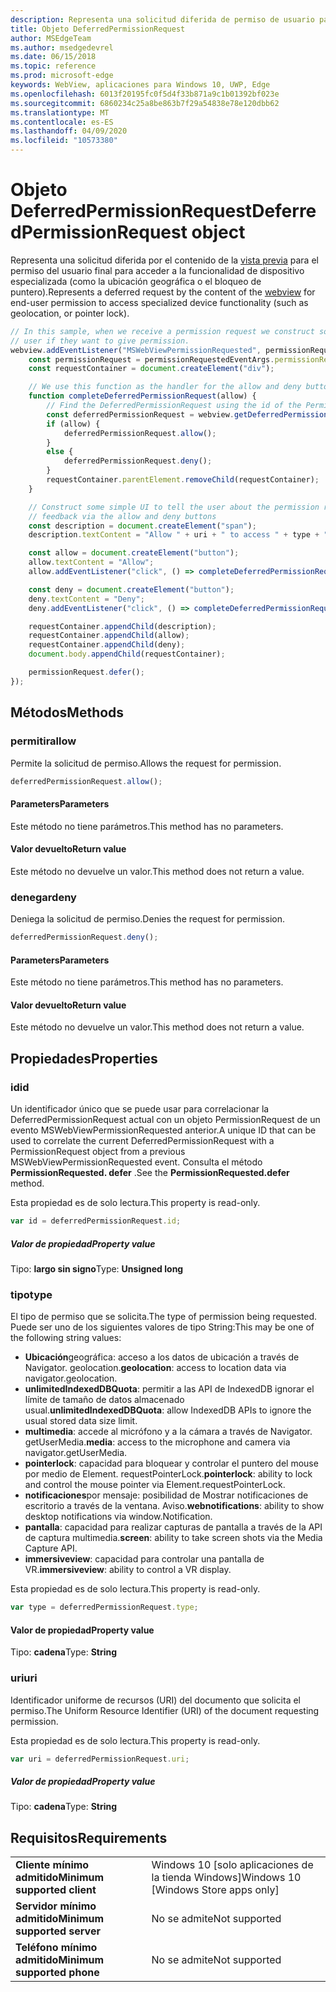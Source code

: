 ```yaml
---
description: Representa una solicitud diferida de permiso de usuario para acceder a la funcionalidad del dispositivo
title: Objeto DeferredPermissionRequest
author: MSEdgeTeam
ms.author: msedgedevrel
ms.date: 06/15/2018
ms.topic: reference
ms.prod: microsoft-edge
keywords: WebView, aplicaciones para Windows 10, UWP, Edge
ms.openlocfilehash: 6013f20195fc0f5d4f33b871a9c1b01392bf023e
ms.sourcegitcommit: 6860234c25a8be863b7f29a54838e78e120dbb62
ms.translationtype: MT
ms.contentlocale: es-ES
ms.lasthandoff: 04/09/2020
ms.locfileid: "10573380"
---
```

# <span data-ttu-id="ffbd6-104">Objeto DeferredPermissionRequest</span><span class="sxs-lookup"><span data-stu-id="ffbd6-104">DeferredPermissionRequest object</span></span>

<span data-ttu-id="ffbd6-105">Representa una solicitud diferida por el contenido de la [vista previa](../webview.md) para el permiso del usuario final para acceder a la funcionalidad de dispositivo especializada (como la ubicación geográfica o el bloqueo de puntero).</span><span class="sxs-lookup"><span data-stu-id="ffbd6-105">Represents a deferred request by the content of the [webview](../webview.md) for end-user permission to access specialized device functionality (such as geolocation, or pointer lock).</span></span>

```js
// In this sample, when we receive a permission request we construct some basic UI to ask the
// user if they want to give permission.
webview.addEventListener("MSWebViewPermissionRequested", permissionRequestedEventArgs => {
    const permissionRequest = permissionRequestedEventArgs.permissionRequest;
    const requestContainer = document.createElement("div");

    // We use this function as the handler for the allow and deny buttons.
    function completeDeferredPermissionRequest(allow) {
        // Find the DeferredPermissionRequest using the id of the PermissionRequest we deferred.
        const deferredPermissionRequest = webview.getDeferredPermissionRequestById(permissionRequest.id);
        if (allow) {
            deferredPermissionRequest.allow();
        }
        else {
            deferredPermissionRequest.deny();
        }
        requestContainer.parentElement.removeChild(requestContainer);
    }

    // Construct some simple UI to tell the user about the permission request and get their
    // feedback via the allow and deny buttons
    const description = document.createElement("span");
    description.textContent = "Allow " + uri + " to access " + type + "?";

    const allow = document.createElement("button");
    allow.textContent = "Allow";
    allow.addEventListener("click", () => completeDeferredPermissionRequest(true));

    const deny = document.createElement("button");
    deny.textContent = "Deny";
    deny.addEventListener("click", () => completeDeferredPermissionRequest(false));

    requestContainer.appendChild(description);
    requestContainer.appendChild(allow);
    requestContainer.appendChild(deny);
    document.body.appendChild(requestContainer);

    permissionRequest.defer();
});
```

## <span data-ttu-id="ffbd6-106">Métodos</span><span class="sxs-lookup"><span data-stu-id="ffbd6-106">Methods</span></span>

### <span data-ttu-id="ffbd6-107">permitir</span><span class="sxs-lookup"><span data-stu-id="ffbd6-107">allow</span></span>

<span data-ttu-id="ffbd6-108">Permite la solicitud de permiso.</span><span class="sxs-lookup"><span data-stu-id="ffbd6-108">Allows the request for permission.</span></span>

```js
deferredPermissionRequest.allow();
```

#### <span data-ttu-id="ffbd6-109">Parameters</span><span class="sxs-lookup"><span data-stu-id="ffbd6-109">Parameters</span></span>

<span data-ttu-id="ffbd6-110">Este método no tiene parámetros.</span><span class="sxs-lookup"><span data-stu-id="ffbd6-110">This method has no parameters.</span></span>

#### <span data-ttu-id="ffbd6-111">Valor devuelto</span><span class="sxs-lookup"><span data-stu-id="ffbd6-111">Return value</span></span>

<span data-ttu-id="ffbd6-112">Este método no devuelve un valor.</span><span class="sxs-lookup"><span data-stu-id="ffbd6-112">This method does not return a value.</span></span>

### <span data-ttu-id="ffbd6-113">denegar</span><span class="sxs-lookup"><span data-stu-id="ffbd6-113">deny</span></span>

<span data-ttu-id="ffbd6-114">Deniega la solicitud de permiso.</span><span class="sxs-lookup"><span data-stu-id="ffbd6-114">Denies the request for permission.</span></span>

```js
deferredPermissionRequest.deny();
```

#### <span data-ttu-id="ffbd6-115">Parameters</span><span class="sxs-lookup"><span data-stu-id="ffbd6-115">Parameters</span></span>

<span data-ttu-id="ffbd6-116">Este método no tiene parámetros.</span><span class="sxs-lookup"><span data-stu-id="ffbd6-116">This method has no parameters.</span></span>

#### <span data-ttu-id="ffbd6-117">Valor devuelto</span><span class="sxs-lookup"><span data-stu-id="ffbd6-117">Return value</span></span>

<span data-ttu-id="ffbd6-118">Este método no devuelve un valor.</span><span class="sxs-lookup"><span data-stu-id="ffbd6-118">This method does not return a value.</span></span>

## <span data-ttu-id="ffbd6-119">Propiedades</span><span class="sxs-lookup"><span data-stu-id="ffbd6-119">Properties</span></span>

### <span data-ttu-id="ffbd6-120">id</span><span class="sxs-lookup"><span data-stu-id="ffbd6-120">id</span></span>

<span data-ttu-id="ffbd6-121">Un identificador único que se puede usar para correlacionar la DeferredPermissionRequest actual con un objeto PermissionRequest de un evento MSWebViewPermissionRequested anterior.</span><span class="sxs-lookup"><span data-stu-id="ffbd6-121">A unique ID that can be used to correlate the current DeferredPermissionRequest with a PermissionRequest object from a previous MSWebViewPermissionRequested event.</span></span> <span data-ttu-id="ffbd6-122">Consulta el método **PermissionRequested. defer** .</span><span class="sxs-lookup"><span data-stu-id="ffbd6-122">See the **PermissionRequested.defer** method.</span></span>

<span data-ttu-id="ffbd6-123">Esta propiedad es de solo lectura.</span><span class="sxs-lookup"><span data-stu-id="ffbd6-123">This property is read-only.</span></span>

```js
var id = deferredPermissionRequest.id;
```

##### <span data-ttu-id="ffbd6-124">Valor de propiedad</span><span class="sxs-lookup"><span data-stu-id="ffbd6-124">Property value</span></span>

<span data-ttu-id="ffbd6-125">Tipo: **largo sin signo**</span><span class="sxs-lookup"><span data-stu-id="ffbd6-125">Type: **Unsigned long**</span></span>

### <span data-ttu-id="ffbd6-126">tipo</span><span class="sxs-lookup"><span data-stu-id="ffbd6-126">type</span></span>

<span data-ttu-id="ffbd6-127">El tipo de permiso que se solicita.</span><span class="sxs-lookup"><span data-stu-id="ffbd6-127">The type of permission being requested.</span></span> <span data-ttu-id="ffbd6-128">Puede ser uno de los siguientes valores de tipo String:</span><span class="sxs-lookup"><span data-stu-id="ffbd6-128">This may be one of the following string values:</span></span>

- <span data-ttu-id="ffbd6-129">**Ubicación**geográfica: acceso a los datos de ubicación a través de Navigator. geolocation.</span><span class="sxs-lookup"><span data-stu-id="ffbd6-129">**geolocation**: access to location data via navigator.geolocation.</span></span>
- <span data-ttu-id="ffbd6-130">**unlimitedIndexedDBQuota**: permitir a las API de IndexedDB ignorar el límite de tamaño de datos almacenado usual.</span><span class="sxs-lookup"><span data-stu-id="ffbd6-130">**unlimitedIndexedDBQuota**: allow IndexedDB APIs to ignore the usual stored data size limit.</span></span>
- <span data-ttu-id="ffbd6-131">**multimedia**: accede al micrófono y a la cámara a través de Navigator. getUserMedia.</span><span class="sxs-lookup"><span data-stu-id="ffbd6-131">**media**: access to the microphone and camera via navigator.getUserMedia.</span></span>
- <span data-ttu-id="ffbd6-132">**pointerlock**: capacidad para bloquear y controlar el puntero del mouse por medio de Element. requestPointerLock.</span><span class="sxs-lookup"><span data-stu-id="ffbd6-132">**pointerlock**: ability to lock and control the mouse pointer via Element.requestPointerLock.</span></span>
- <span data-ttu-id="ffbd6-133">**notificaciones**por mensaje: posibilidad de Mostrar notificaciones de escritorio a través de la ventana. Aviso.</span><span class="sxs-lookup"><span data-stu-id="ffbd6-133">**webnotifications**: ability to show desktop notifications via window.Notification.</span></span>
- <span data-ttu-id="ffbd6-134">**pantalla**: capacidad para realizar capturas de pantalla a través de la API de captura multimedia.</span><span class="sxs-lookup"><span data-stu-id="ffbd6-134">**screen**: ability to take screen shots via the Media Capture API.</span></span>
- <span data-ttu-id="ffbd6-135">**immersiveview**: capacidad para controlar una pantalla de VR.</span><span class="sxs-lookup"><span data-stu-id="ffbd6-135">**immersiveview**: ability to control a VR display.</span></span>

<span data-ttu-id="ffbd6-136">Esta propiedad es de solo lectura.</span><span class="sxs-lookup"><span data-stu-id="ffbd6-136">This property is read-only.</span></span>

```js
var type = deferredPermissionRequest.type;
```

#### <span data-ttu-id="ffbd6-137">Valor de propiedad</span><span class="sxs-lookup"><span data-stu-id="ffbd6-137">Property value</span></span>

<span data-ttu-id="ffbd6-138">Tipo: **cadena**</span><span class="sxs-lookup"><span data-stu-id="ffbd6-138">Type: **String**</span></span>

### <span data-ttu-id="ffbd6-139">uri</span><span class="sxs-lookup"><span data-stu-id="ffbd6-139">uri</span></span>

<span data-ttu-id="ffbd6-140">Identificador uniforme de recursos (URI) del documento que solicita el permiso.</span><span class="sxs-lookup"><span data-stu-id="ffbd6-140">The Uniform Resource Identifier (URI) of the document requesting permission.</span></span>

<span data-ttu-id="ffbd6-141">Esta propiedad es de solo lectura.</span><span class="sxs-lookup"><span data-stu-id="ffbd6-141">This property is read-only.</span></span>

```js
var uri = deferredPermissionRequest.uri;
```

##### <span data-ttu-id="ffbd6-142">Valor de propiedad</span><span class="sxs-lookup"><span data-stu-id="ffbd6-142">Property value</span></span>

<span data-ttu-id="ffbd6-143">Tipo: **cadena**</span><span class="sxs-lookup"><span data-stu-id="ffbd6-143">Type: **String**</span></span>

## <span data-ttu-id="ffbd6-144">Requisitos</span><span class="sxs-lookup"><span data-stu-id="ffbd6-144">Requirements</span></span>

|                                           |                                      |
|-------------------------------------------|--------------------------------------|
| <strong><span data-ttu-id="ffbd6-145">Cliente mínimo admitido</span><span class="sxs-lookup"><span data-stu-id="ffbd6-145">Minimum supported client</span></span></strong> | <span data-ttu-id="ffbd6-146">Windows 10 [solo aplicaciones de la tienda Windows]</span><span class="sxs-lookup"><span data-stu-id="ffbd6-146">Windows 10 [Windows Store apps only]</span></span> |
| <strong><span data-ttu-id="ffbd6-147">Servidor mínimo admitido</span><span class="sxs-lookup"><span data-stu-id="ffbd6-147">Minimum supported server</span></span></strong> |            <span data-ttu-id="ffbd6-148">No se admite</span><span class="sxs-lookup"><span data-stu-id="ffbd6-148">Not supported</span></span>             |
| <strong><span data-ttu-id="ffbd6-149">Teléfono mínimo admitido</span><span class="sxs-lookup"><span data-stu-id="ffbd6-149">Minimum supported phone</span></span></strong>  |            <span data-ttu-id="ffbd6-150">No se admite</span><span class="sxs-lookup"><span data-stu-id="ffbd6-150">Not supported</span></span>             |
